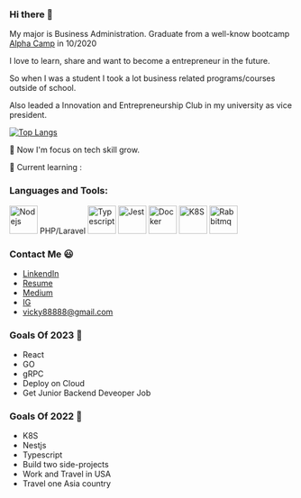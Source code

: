 ### Hi there 👋

My major is Business Administration. Graduate from a well-know bootcamp [Alpha Camp](https://tw.alphacamp.co/) in 10/2020

I love to learn, share and want to become a entrepreneur in the future.

So when I was a student I took a lot business related programs/courses outside of school.

Also leaded a Innovation and Entrepreneurship Club in my university as vice president.

[![Top Langs](https://github-readme-stats.vercel.app/api/top-langs/?username=JHIH-LEI)](https://github.com/anuraghazra/github-readme-stats)

🌱 Now I'm focus on tech skill grow.

🌱 Current learning :

### Languages and Tools:
<div>
<img src="https://user-images.githubusercontent.com/66233452/204717682-dc4b22ad-ff81-4ef0-8247-d41f24bcc9bf.png" alt="Nodejs" width="50"/>
  PHP/Laravel 
<img src="https://user-images.githubusercontent.com/66233452/204717461-045f15a1-ecc6-49a6-ae20-3213b581278d.png" alt="Typescript" width="50"/>
<img src="https://user-images.githubusercontent.com/66233452/204718355-32be88a1-a02d-46a6-a08f-e3f80dbfe25b.png" alt="Jest" width="50"/>
<img src="https://user-images.githubusercontent.com/66233452/204717769-fbd58e04-c85f-4fb0-975b-f9d28dadf394.png" alt="Docker" width="50"/>
<img src="https://user-images.githubusercontent.com/66233452/204717811-686e8c24-b04c-4365-b3ec-3a2e7c5f98bb.png" alt="K8S" width="50"/>
<img src="https://user-images.githubusercontent.com/66233452/204721190-2f1fc5de-194f-4f0e-85f4-5e2ad3ee3a8d.png" alt="Rabbitmq" width="50"/>
</div>

### Contact Me 😃
- [LinkendIn](https://www.linkedin.com/in/jhihlei/)
- [Resume](https://www.cakeresume.com/vicky88888)
- [Medium](https://medium.com/@alicialin2020)
- [IG](https://www.instagram.com/domo._.ya/)
- vicky88888@gmail.com

### Goals Of 2023 🧠
- React
- GO
- gRPC
- Deploy on Cloud
- Get Junior Backend Deveoper Job

### Goals Of 2022 🧠
- K8S
- Nestjs
- Typescript
- Build two side-projects
- Work and Travel in USA
- Travel one Asia country

<!--
**JHIH-LEI/JHIH-LEI** is a ✨ _special_ ✨ repository because its `README.md` (this file) appears on your GitHub profile.

Here are some ideas to get you started:

- 🔭 I’m currently working on ...
- 🌱 I’m currently learning ...
- 👯 I’m looking to collaborate on ...
- 🤔 I’m looking for help with ...
- 💬 Ask me about ...
- 📫 How to reach me: ...
- 😄 Pronouns: ...
- ⚡ Fun fact: ...
-->
